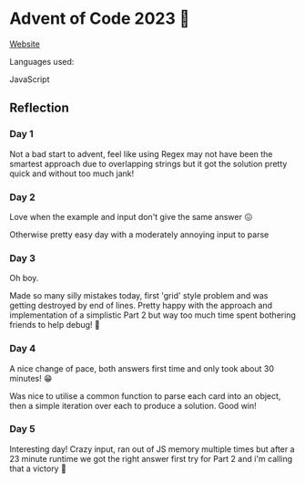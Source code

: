 # Advent of Code 2023 🎄

[Website](https://adventofcode.com/2023/)

Languages used:

JavaScript

## Reflection

### Day 1

Not a bad start to advent, feel like using Regex may not have been the smartest approach due to overlapping strings but it got the solution pretty quick and without too much jank!

### Day 2

Love when the example and input don't give the same answer 😖

Otherwise pretty easy day with a moderately annoying input to parse

### Day 3

Oh boy.

Made so many silly mistakes today, first 'grid' style problem and was getting destroyed by end of lines. Pretty happy with the approach and implementation of a simplistic Part 2 but way too much time spent bothering friends to help debug! 🐛

### Day 4

A nice change of pace, both answers first time and only took about 30 minutes! 😁

Was nice to utilise a common function to parse each card into an object, then a simple iteration over each to produce a solution. Good win!

### Day 5

Interesting day! Crazy input, ran out of JS memory multiple times but after a 23 minute runtime we got the right answer first try for Part 2 and i'm calling that a victory 🎉
